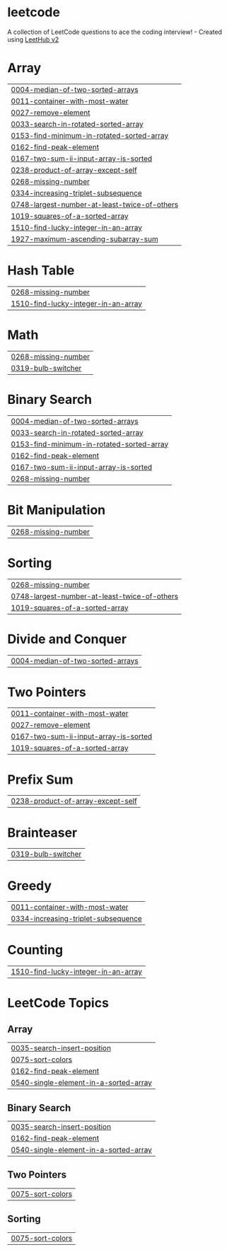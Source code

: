 # leetcode
A collection of LeetCode questions to ace the coding interview! - Created using [LeetHub v2](https://github.com/arunbhardwaj/LeetHub-2.0)


# Array
|  |
| ------- |
| [0004-median-of-two-sorted-arrays](https://github.com/Mehulsingh1010/leetcode/tree/master/0004-median-of-two-sorted-arrays) |
| [0011-container-with-most-water](https://github.com/Mehulsingh1010/leetcode/tree/master/0011-container-with-most-water) |
| [0027-remove-element](https://github.com/Mehulsingh1010/leetcode/tree/master/0027-remove-element) |
| [0033-search-in-rotated-sorted-array](https://github.com/Mehulsingh1010/leetcode/tree/master/0033-search-in-rotated-sorted-array) |
| [0153-find-minimum-in-rotated-sorted-array](https://github.com/Mehulsingh1010/leetcode/tree/master/0153-find-minimum-in-rotated-sorted-array) |
| [0162-find-peak-element](https://github.com/Mehulsingh1010/leetcode/tree/master/0162-find-peak-element) |
| [0167-two-sum-ii-input-array-is-sorted](https://github.com/Mehulsingh1010/leetcode/tree/master/0167-two-sum-ii-input-array-is-sorted) |
| [0238-product-of-array-except-self](https://github.com/Mehulsingh1010/leetcode/tree/master/0238-product-of-array-except-self) |
| [0268-missing-number](https://github.com/Mehulsingh1010/leetcode/tree/master/0268-missing-number) |
| [0334-increasing-triplet-subsequence](https://github.com/Mehulsingh1010/leetcode/tree/master/0334-increasing-triplet-subsequence) |
| [0748-largest-number-at-least-twice-of-others](https://github.com/Mehulsingh1010/leetcode/tree/master/0748-largest-number-at-least-twice-of-others) |
| [1019-squares-of-a-sorted-array](https://github.com/Mehulsingh1010/leetcode/tree/master/1019-squares-of-a-sorted-array) |
| [1510-find-lucky-integer-in-an-array](https://github.com/Mehulsingh1010/leetcode/tree/master/1510-find-lucky-integer-in-an-array) |
| [1927-maximum-ascending-subarray-sum](https://github.com/Mehulsingh1010/leetcode/tree/master/1927-maximum-ascending-subarray-sum) |
# Hash Table
|  |
| ------- |
| [0268-missing-number](https://github.com/Mehulsingh1010/leetcode/tree/master/0268-missing-number) |
| [1510-find-lucky-integer-in-an-array](https://github.com/Mehulsingh1010/leetcode/tree/master/1510-find-lucky-integer-in-an-array) |
# Math
|  |
| ------- |
| [0268-missing-number](https://github.com/Mehulsingh1010/leetcode/tree/master/0268-missing-number) |
| [0319-bulb-switcher](https://github.com/Mehulsingh1010/leetcode/tree/master/0319-bulb-switcher) |
# Binary Search
|  |
| ------- |
| [0004-median-of-two-sorted-arrays](https://github.com/Mehulsingh1010/leetcode/tree/master/0004-median-of-two-sorted-arrays) |
| [0033-search-in-rotated-sorted-array](https://github.com/Mehulsingh1010/leetcode/tree/master/0033-search-in-rotated-sorted-array) |
| [0153-find-minimum-in-rotated-sorted-array](https://github.com/Mehulsingh1010/leetcode/tree/master/0153-find-minimum-in-rotated-sorted-array) |
| [0162-find-peak-element](https://github.com/Mehulsingh1010/leetcode/tree/master/0162-find-peak-element) |
| [0167-two-sum-ii-input-array-is-sorted](https://github.com/Mehulsingh1010/leetcode/tree/master/0167-two-sum-ii-input-array-is-sorted) |
| [0268-missing-number](https://github.com/Mehulsingh1010/leetcode/tree/master/0268-missing-number) |
# Bit Manipulation
|  |
| ------- |
| [0268-missing-number](https://github.com/Mehulsingh1010/leetcode/tree/master/0268-missing-number) |
# Sorting
|  |
| ------- |
| [0268-missing-number](https://github.com/Mehulsingh1010/leetcode/tree/master/0268-missing-number) |
| [0748-largest-number-at-least-twice-of-others](https://github.com/Mehulsingh1010/leetcode/tree/master/0748-largest-number-at-least-twice-of-others) |
| [1019-squares-of-a-sorted-array](https://github.com/Mehulsingh1010/leetcode/tree/master/1019-squares-of-a-sorted-array) |
# Divide and Conquer
|  |
| ------- |
| [0004-median-of-two-sorted-arrays](https://github.com/Mehulsingh1010/leetcode/tree/master/0004-median-of-two-sorted-arrays) |
# Two Pointers
|  |
| ------- |
| [0011-container-with-most-water](https://github.com/Mehulsingh1010/leetcode/tree/master/0011-container-with-most-water) |
| [0027-remove-element](https://github.com/Mehulsingh1010/leetcode/tree/master/0027-remove-element) |
| [0167-two-sum-ii-input-array-is-sorted](https://github.com/Mehulsingh1010/leetcode/tree/master/0167-two-sum-ii-input-array-is-sorted) |
| [1019-squares-of-a-sorted-array](https://github.com/Mehulsingh1010/leetcode/tree/master/1019-squares-of-a-sorted-array) |
# Prefix Sum
|  |
| ------- |
| [0238-product-of-array-except-self](https://github.com/Mehulsingh1010/leetcode/tree/master/0238-product-of-array-except-self) |
# Brainteaser
|  |
| ------- |
| [0319-bulb-switcher](https://github.com/Mehulsingh1010/leetcode/tree/master/0319-bulb-switcher) |
# Greedy
|  |
| ------- |
| [0011-container-with-most-water](https://github.com/Mehulsingh1010/leetcode/tree/master/0011-container-with-most-water) |
| [0334-increasing-triplet-subsequence](https://github.com/Mehulsingh1010/leetcode/tree/master/0334-increasing-triplet-subsequence) |
# Counting
|  |
| ------- |
| [1510-find-lucky-integer-in-an-array](https://github.com/Mehulsingh1010/leetcode/tree/master/1510-find-lucky-integer-in-an-array) |
<!---LeetCode Topics Start-->
# LeetCode Topics
## Array
|  |
| ------- |
| [0035-search-insert-position](https://github.com/Mehulsingh1010/leetcode/tree/master/0035-search-insert-position) |
| [0075-sort-colors](https://github.com/Mehulsingh1010/leetcode/tree/master/0075-sort-colors) |
| [0162-find-peak-element](https://github.com/Mehulsingh1010/leetcode/tree/master/0162-find-peak-element) |
| [0540-single-element-in-a-sorted-array](https://github.com/Mehulsingh1010/leetcode/tree/master/0540-single-element-in-a-sorted-array) |
## Binary Search
|  |
| ------- |
| [0035-search-insert-position](https://github.com/Mehulsingh1010/leetcode/tree/master/0035-search-insert-position) |
| [0162-find-peak-element](https://github.com/Mehulsingh1010/leetcode/tree/master/0162-find-peak-element) |
| [0540-single-element-in-a-sorted-array](https://github.com/Mehulsingh1010/leetcode/tree/master/0540-single-element-in-a-sorted-array) |
## Two Pointers
|  |
| ------- |
| [0075-sort-colors](https://github.com/Mehulsingh1010/leetcode/tree/master/0075-sort-colors) |
## Sorting
|  |
| ------- |
| [0075-sort-colors](https://github.com/Mehulsingh1010/leetcode/tree/master/0075-sort-colors) |
<!---LeetCode Topics End-->